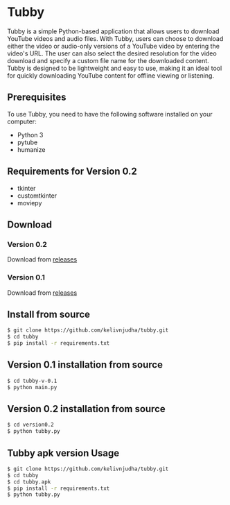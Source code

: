 # Tubby

Tubby is a simple Python-based application that allows users to download YouTube videos and audio files. With Tubby, users can choose to download either the video or audio-only versions of a YouTube video by entering the video's URL. The user can also select the desired resolution for the video download and specify a custom file name for the downloaded content. Tubby is designed to be lightweight and easy to use, making it an ideal tool for quickly downloading YouTube content for offline viewing or listening.

## Prerequisites

To use Tubby, you need to have the following software installed on your computer:

- Python 3
- pytube
- humanize

## Requirements for Version 0.2

- tkinter
- customtkinter
- moviepy

## Download

### Version 0.2 

Download from [releases](https://github.com/kelivnjudha/tubby/releases/tag/v0.2)

### Version 0.1

Download from [releases](https://github.com/kelivnjudha/tubby/releases/tag/v0.1)

## Install from source

```sh
$ git clone https://github.com/kelivnjudha/tubby.git
$ cd tubby
$ pip install -r requirements.txt
```
## Version 0.1 installation from source

```sh
$ cd tubby-v-0.1
$ python main.py
```

## Version 0.2 installation from source

```sh
$ cd version0.2
$ python tubby.py
```

## Tubby apk version Usage

```sh
$ git clone https://github.com/kelivnjudha/tubby.git
$ cd tubby
$ cd tubby.apk
$ pip install -r requirements.txt
$ python tubby.py
```
